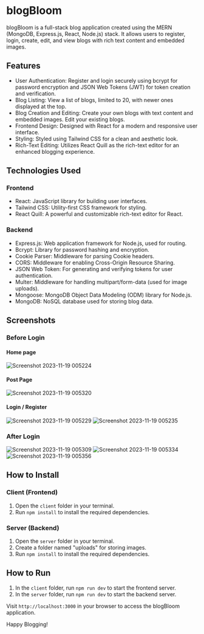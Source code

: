 # blogBloom

blogBloom is a full-stack blog application created using the MERN (MongoDB, Express.js, React, Node.js) stack. It allows users to register, login, create, edit, and view blogs with rich text content and embedded images.

## Features

- User Authentication: Register and login securely using bcrypt for password encryption and JSON Web Tokens (JWT) for token creation and verification.
- Blog Listing: View a list of blogs, limited to 20, with newer ones displayed at the top.
- Blog Creation and Editing: Create your own blogs with text content and embedded images. Edit your existing blogs.
- Frontend Design: Designed with React for a modern and responsive user interface.
- Styling: Styled using Tailwind CSS for a clean and aesthetic look.
- Rich-Text Editing: Utilizes React Quill as the rich-text editor for an enhanced blogging experience.

## Technologies Used

### Frontend

- React: JavaScript library for building user interfaces.
- Tailwind CSS: Utility-first CSS framework for styling.
- React Quill: A powerful and customizable rich-text editor for React.

### Backend

- Express.js: Web application framework for Node.js, used for routing.
- Bcrypt: Library for password hashing and encryption.
- Cookie Parser: Middleware for parsing Cookie headers.
- CORS: Middleware for enabling Cross-Origin Resource Sharing.
- JSON Web Token: For generating and verifying tokens for user authentication.
- Multer: Middleware for handling multipart/form-data (used for image uploads).
- Mongoose: MongoDB Object Data Modeling (ODM) library for Node.js.
- MongoDB: NoSQL database used for storing blog data.

## Screenshots 

### Before Login

#### Home page
![Screenshot 2023-11-19 005224](https://github.com/karthiikJR/BlogBloom/assets/115890844/107cc9ec-fd4d-4ef4-942a-d055a3d6f8ea)


#### Post Page
![Screenshot 2023-11-19 005320](https://github.com/karthiikJR/BlogBloom/assets/115890844/e2982edc-eff4-4a3a-9e65-02f2a64bb360)


#### Login / Register
![Screenshot 2023-11-19 005229](https://github.com/karthiikJR/BlogBloom/assets/115890844/348e2bba-a7de-43e2-b3c8-b0b0af7c4376)
![Screenshot 2023-11-19 005235](https://github.com/karthiikJR/BlogBloom/assets/115890844/62479b38-e344-41b6-ab83-6f2a2b0e1534)

### After Login

![Screenshot 2023-11-19 005309](https://github.com/karthiikJR/BlogBloom/assets/115890844/6841c3ee-7be4-47f3-8152-a2aa59c1f8c4)
![Screenshot 2023-11-19 005334](https://github.com/karthiikJR/BlogBloom/assets/115890844/00c42238-6087-4b5d-9977-8a54b0049baa)
![Screenshot 2023-11-19 005356](https://github.com/karthiikJR/BlogBloom/assets/115890844/b46e5cfe-6bda-4b86-a341-b2d21f0c210e)


## How to Install

### Client (Frontend)

1. Open the `client` folder in your terminal.
2. Run `npm install` to install the required dependencies.

### Server (Backend)

1. Open the `server` folder in your terminal.
2. Create a folder named "uploads" for storing images.
3. Run `npm install` to install the required dependencies.

## How to Run

1. In the `client` folder, run `npm run dev` to start the frontend server.
2. In the `server` folder, run `npm run dev` to start the backend server.

Visit `http://localhost:3000` in your browser to access the blogBloom application.

Happy Blogging!
